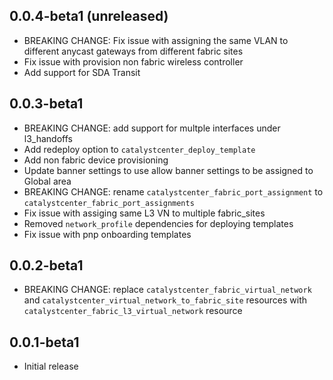 ## 0.0.4-beta1 (unreleased)

- BREAKING CHANGE: Fix issue with assigning the same VLAN to different anycast gateways from different fabric sites
- Fix issue with provision non fabric wireless controller
- Add support for SDA Transit

## 0.0.3-beta1

- BREAKING CHANGE: add support for multple interfaces under l3_handoffs
- Add redeploy option to `catalystcenter_deploy_template`
- Add non fabric device provisioning
- Update banner settings to use allow banner settings to be assigned to Global area
- BREAKING CHANGE: rename `catalystcenter_fabric_port_assignment` to `catalystcenter_fabric_port_assignments`
- Fix issue with assiging same L3 VN to multiple fabric_sites
- Removed `network_profile` dependencies for deploying templates
- Fix issue with pnp onboarding templates

## 0.0.2-beta1

- BREAKING CHANGE: replace `catalystcenter_fabric_virtual_network` and `catalystcenter_virtual_network_to_fabric_site` resources with `catalystcenter_fabric_l3_virtual_network` resource

## 0.0.1-beta1

- Initial release